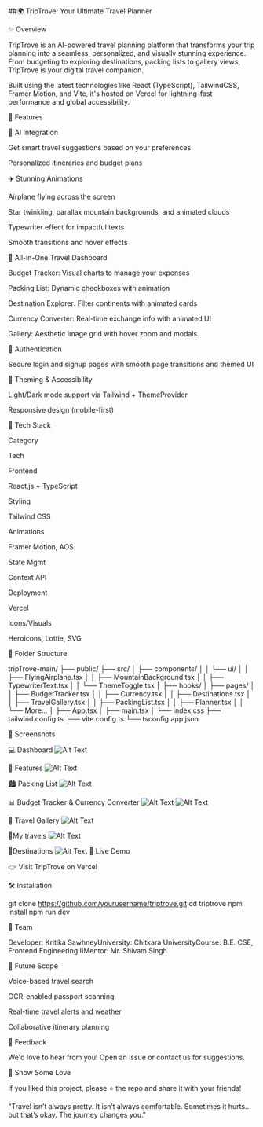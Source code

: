 ##🌍 TripTrove: Your Ultimate Travel Planner

✨ Overview

TripTrove is an AI-powered travel planning platform that transforms your trip planning into a seamless, personalized, and visually stunning experience. From budgeting to exploring destinations, packing lists to gallery views, TripTrove is your digital travel companion.

Built using the latest technologies like React (TypeScript), TailwindCSS, Framer Motion, and Vite, it's hosted on Vercel for lightning-fast performance and global accessibility.

🎯 Features

🧠 AI Integration

Get smart travel suggestions based on your preferences

Personalized itineraries and budget plans

✈️ Stunning Animations

Airplane flying across the screen

Star twinkling, parallax mountain backgrounds, and animated clouds

Typewriter effect for impactful texts

Smooth transitions and hover effects

🧳 All-in-One Travel Dashboard

Budget Tracker: Visual charts to manage your expenses

Packing List: Dynamic checkboxes with animation

Destination Explorer: Filter continents with animated cards

Currency Converter: Real-time exchange info with animated UI

Gallery: Aesthetic image grid with hover zoom and modals

🔐 Authentication

Secure login and signup pages with smooth page transitions and themed UI

🌙 Theming & Accessibility

Light/Dark mode support via Tailwind + ThemeProvider

Responsive design (mobile-first)

🔧 Tech Stack

Category

Tech

Frontend

React.js + TypeScript

Styling

Tailwind CSS

Animations

Framer Motion, AOS

State Mgmt

Context API

Deployment

Vercel

Icons/Visuals

Heroicons, Lottie, SVG

📁 Folder Structure

tripTrove-main/
├── public/
├── src/
│   ├── components/
│   │   └── ui/
│   │       ├── FlyingAirplane.tsx
│   │       ├── MountainBackground.tsx
│   │       ├── TypewriterText.tsx
│   │       └── ThemeToggle.tsx
│   ├── hooks/
│   ├── pages/
│   │   ├── BudgetTracker.tsx
│   │   ├── Currency.tsx
│   │   ├── Destinations.tsx
│   │   ├── TravelGallery.tsx
│   │   ├── PackingList.tsx
│   │   ├── Planner.tsx
│   │   └── More...
│   ├── App.tsx
│   ├── main.tsx
│   └── index.css
├── tailwind.config.ts
├── vite.config.ts
└── tsconfig.app.json

📸 Screenshots

💻 Dashboard
![Alt Text](./images%20for%20readme/dashboard.png)




🌄 Features
![Alt Text](./images%20for%20readme/features_page.png)




🏙️ Packing List
![Alt Text](./images%20for%20readme/packing_list.png)



📊 Budget Tracker & Currency Converter
![Alt Text](./images%20for%20readme/currency_convertor.png)
![Alt Text](./images%20for%20readme/budget_tracker.png)


📸 Travel Gallery
![Alt Text](./images%20for%20readme/travel_gallery.png)

🌄My travels
![Alt Text](./images%20for%20readme/my_travels.png)


🌟Destinations 
![Alt Text](./images%20for%20readme/destinations.png)
🚀 Live Demo

👉 Visit TripTrove on Vercel

🛠️ Installation

git clone https://github.com/yourusername/triptrove.git
cd triptrove
npm install
npm run dev

🤝 Team

Developer: Kritika SawhneyUniversity: Chitkara UniversityCourse: B.E. CSE, Frontend Engineering IIMentor: Mr. Shivam Singh

🌟 Future Scope

Voice-based travel search

OCR-enabled passport scanning

Real-time travel alerts and weather

Collaborative itinerary planning

💬 Feedback

We'd love to hear from you! Open an issue or contact us for suggestions.

📢 Show Some Love

If you liked this project, please ⭐ the repo and share it with your friends!

"Travel isn’t always pretty. It isn’t always comfortable. Sometimes it hurts... but that’s okay. The journey changes you."

